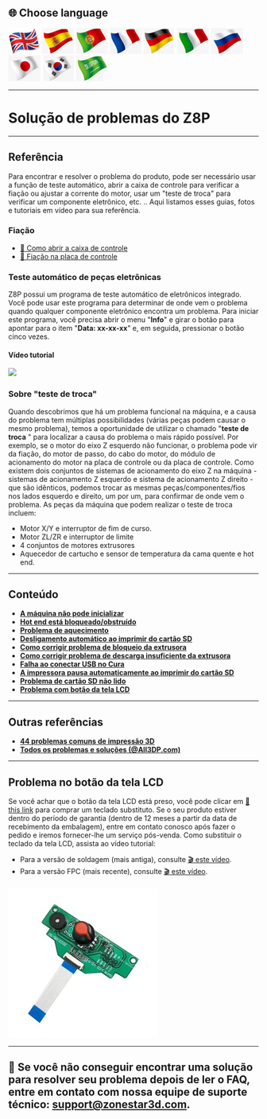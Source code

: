 ## <a id="choose-language">:globe_with_meridians: Choose language </a>
[![](./lanpic/EN.png)](https://github.com/ZONESTAR3D/Z8P/blob/main/Z8P_FAQ/readme.md)
[![](./lanpic/ES.png)](https://github.com/ZONESTAR3D/Z8P/blob/main/Z8P_FAQ/readme-es.md)
[![](./lanpic/PT.png)](https://github.com/ZONESTAR3D/Z8P/blob/main/Z8P_FAQ/readme-pt.md)
[![](./lanpic/FR.png)](https://github.com/ZONESTAR3D/Z8P/blob/main/Z8P_FAQ/readme-fr.md)
[![](./lanpic/DE.png)](https://github.com/ZONESTAR3D/Z8P/blob/main/Z8P_FAQ/readme-de.md)
[![](./lanpic/IT.png)](https://github.com/ZONESTAR3D/Z8P/blob/main/Z8P_FAQ/readme-it.md)
[![](./lanpic/RU.png)](https://github.com/ZONESTAR3D/Z8P/blob/main/Z8P_FAQ/readme-ru.md)
[![](./lanpic/JP.png)](https://github.com/ZONESTAR3D/Z8P/blob/main/Z8P_FAQ/readme-jp.md)
[![](./lanpic/KR.png)](https://github.com/ZONESTAR3D/Z8P/blob/main/Z8P_FAQ/readme-kr.md)
[![](./lanpic/SA.png)](https://github.com/ZONESTAR3D/Z8P/blob/main/Z8P_FAQ/readme-ar.md)

----
# Solução de problemas do Z8P

-----
## Referência
Para encontrar e resolver o problema do produto, pode ser necessário usar a função de teste automático, abrir a caixa de controle para verificar a fiação ou ajustar a corrente do motor, usar um "teste de troca" para verificar um componente eletrônico, etc. .. Aqui listamos esses guias, fotos e tutoriais em vídeo para sua referência.
### Fiação
- [:art: Como abrir a caixa de controle](./pic/OpenControlBox.png)
- [:art: Fiação na placa de controle](./pic/Z8P_wiring.png)

### Teste automático de peças eletrônicas
Z8P possui um programa de teste automático de eletrônicos integrado. Você pode usar este programa para determinar de onde vem o problema quando qualquer componente eletrônico encontra um problema. Para iniciar este programa, você precisa abrir o menu "**Info**" e girar o botão para apontar para o item "**Data: xx-xx-xx**" e, em seguida, pressionar o botão cinco vezes.
#### Vídeo tutorial
[![](https://img.youtube.com/vi/iSsuy2ePWw8/0.jpg)](https://www.youtube.com/watch?v=iSsuy2ePWw8)

### Sobre "teste de troca"
Quando descobrimos que há um problema funcional na máquina, e a causa do problema tem múltiplas possibilidades (várias peças podem causar o mesmo problema), temos a oportunidade de utilizar o chamado "**teste de troca** " para localizar a causa do problema o mais rápido possível.
Por exemplo, se o motor do eixo Z esquerdo não funcionar, o problema pode vir da fiação, do motor de passo, do cabo do motor, do módulo de acionamento do motor na placa de controle ou da placa de controle. Como existem dois conjuntos de sistemas de acionamento do eixo Z na máquina - sistemas de acionamento Z esquerdo e sistema de acionamento Z direito - que são idênticos, podemos trocar as mesmas peças/componentes/fios nos lados esquerdo e direito, um por um, para confirmar de onde vem o problema.
As peças da máquina que podem realizar o teste de troca incluem:
- Motor X/Y e interruptor de fim de curso.
- Motor ZL/ZR e interruptor de limite
- 4 conjuntos de motores extrusores
- Aquecedor de cartucho e sensor de temperatura da cama quente e hot end.

-----
## Conteúdo
- **[A máquina não pode inicializar](./Issue_of_startup/readme.md)**
- **[Hot end está bloqueado/obstruído](./Issue_mix_color_hotend_cloged/readme.md)**
- **[Problema de aquecimento](./Issue_heating/readme.md)**
- **[Desligamento automático ao imprimir do cartão SD](./Issue_auto_shut_down/readme.md)**
- **[Como corrigir problema de bloqueio da extrusora](./Issue_extruder_blocked/readme.md)**
- **[Como corrigir problema de descarga insuficiente da extrusora](./Issue_of_Extruder_insufficient_discharge/readme.md)**
- **[Falha ao conectar USB no Cura](./issue_of_connect_USB_in_Cura/readme.md)**
- **[A impressora pausa automaticamente ao imprimir do cartão SD](./Issue_auto_pause/readme.md)**
- **[Problema de cartão SD não lido](./Issue_not_read_sdcard/readme.md)**
- **[Problema com botão da tela LCD](#dwinscreen)**

----
## Outras referências
- **[44 problemas comuns de impressão 3D](https://github.com/ZONESTAR3D/Document-and-User-Guide/tree/master/FAQ)**
- **[Todos os problemas e soluções (@All3DP.com)](https://all3dp.com/1/common-3d-printing-problems-troubleshooting-3d-printer-issues/)**

-----
## <a id="dwinscreen">Problema no botão da tela LCD</a>
Se você achar que o botão da tela LCD está preso, você pode clicar em [:gift: this link](https://www.aliexpress.com/item/3256805596235491.html) para comprar um teclado substituto. Se o seu produto estiver dentro do período de garantia (dentro de 12 meses a partir da data de recebimento da embalagem), entre em contato conosco após fazer o pedido e iremos fornecer-lhe um serviço pós-venda.
Como substituir o teclado da tela LCD, assista ao vídeo tutorial:
- Para a versão de soldagem (mais antiga), consulte [:clapper: este vídeo](https://youtu.be/Xwfczp3nLOY).
- Para a versão FPC (mais recente), consulte [:clapper: este vídeo](https://youtu.be/z9E6glRZRIQ).
####
![](./pic/keypad.jpg)

-----
## :email: Se você não conseguir encontrar uma solução para resolver seu problema depois de ler o FAQ, entre em contato com nossa equipe de suporte técnico: support@zonestar3d.com.